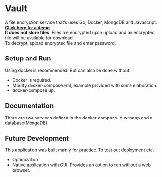 # Vault #
A file encryption service that's uses Go, Docker, MongoDB and Javascript.  
[**Click here for a demo**](https://file.darrenyxj.com/)   
**It does not store files**.
Files are encrypted upon upload and an encrypted file will be available for download.   
To decrypt, upload encrypted file and enter password.  


## Setup and Run ##
Using docker is recommended. But can also be done without.
* Docker is required.
* Modify docker-compose.yml, example provided with some elaboration.
* docker-compose up.

## Documentation ##
There are two services defined in the docker-compose. A webapp and a database(MongoDB).


## Future Development ##
This application was built mainly for practice. To test out deployment etc.
* Optimization
* Native application with GUI. Provides an option to run without a web browser.